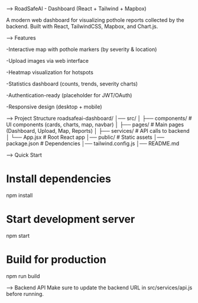 --> RoadSafeAI - Dashboard (React + Tailwind + Mapbox)

A modern web dashboard for visualizing pothole reports collected by the backend.
Built with React, TailwindCSS, Mapbox, and Chart.js.


--> Features

-Interactive map with pothole markers (by severity & location)

-Upload images via web interface

-Heatmap visualization for hotspots

-Statistics dashboard (counts, trends, severity charts)

-Authentication-ready (placeholder for JWT/OAuth)

-Responsive design (desktop + mobile)


--> Project Structure
roadsafeai-dashboard/
│── src/
│   ├── components/   # UI components (cards, charts, map, navbar)
│   ├── pages/        # Main pages (Dashboard, Upload, Map, Reports)
│   ├── services/     # API calls to backend
│   └── App.jsx       # Root React app
│── public/           # Static assets
│── package.json      # Dependencies
│── tailwind.config.js
│── README.md

--> Quick Start
# Install dependencies
npm install

# Start development server
npm start

# Build for production
npm run build

--> Backend API
Make sure to update the backend URL in src/services/api.js before running.